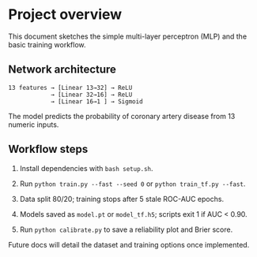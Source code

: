 # Project overview

This document sketches the simple multi-layer perceptron (MLP) and the basic
training workflow.

## Network architecture

```text
13 features → [Linear 13→32] → ReLU
            → [Linear 32→16] → ReLU
            → [Linear 16→1 ] → Sigmoid
```

The model predicts the probability of coronary artery disease from 13 numeric
inputs.

## Workflow steps

1. Install dependencies with `bash setup.sh`.

2. Run `python train.py --fast --seed 0` or `python train_tf.py --fast`.

3. Data split 80/20; training stops after 5 stale ROC-AUC epochs.

4. Models saved as `model.pt` or `model_tf.h5`; scripts exit 1 if AUC < 0.90.

5. Run `python calibrate.py` to save a reliability plot and Brier score.

Future docs will detail the dataset and training options once implemented.
